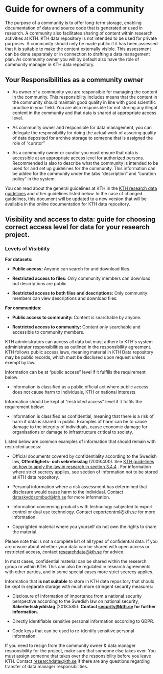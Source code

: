 # ​Guide for owners of a community

The purpose of a community is to offer long-term storage, enabling documentation of data and source code that is generated or used in research. A community also facilitates sharing of content within research activities at KTH. KTH data repository is not intended to be used for private purposes. A community should only be made public if it has been assessed that it is suitable to make the content externally visible. This assessment can be done separately or in connection to drafting a data management plan. As community owner you will by default also have the role of community manager in KTH data repository.  

## Your Responsibilities as a community owner 

- As owner of a community you are responsible for managing the content in the community. This responsibility  includes means that the content in the community should maintain good quality in line with good scientific practice in your field. You are also responsible for not storing any illegal content in the community and that data is shared at appropriate access level.   

- As community owner and responsible for data management, you can delegate the responsibility for doing the actual work of assuring quality of data deposited for archive storage to someone that is assigned the role of “curator” 

- As a community owner or curator you must ensure that data is accessible at an appropriate access level for authorized persons. Recommended is also to describe what the community is intended to be used for and set up guidelines for the community. This information can be added for the community under the tabs “description” and “curation policy” in the system.  

You can read about the general guidelines  at KTH in the [KTH research data guidelines](https://intra.kth.se/polopoly_fs/1.1037531.1608134528!/Guidelines-on-managing-research-data.pdf) and other guidelines listed below. In the case of changed guidelines, this document will be updated to a new version that will be available in the online documentation for KTH data repository.  

## Visibility and access to data: guide for choosing correct access level for data for your research project. 

### Levels of Visibility 

**For datasets:**

- **Public access:** Anyone can search for and download files. 

- **Restricted access to files:** Only community members can download, but descriptions are public. 

- **Restricted access to both files and descriptions:** Only community members can view descriptions and download files. 

**For communities:**

- **Public access to community:** Content is searchable by anyone. 

- **Restricted access to community:** Content only searchable and accessible to community members. 

KTH administrators can access all data but must adhere to KTH's system administrator responsibilities as outlined in the responsibility agreement. KTH follows public access laws, meaning material in KTH Data repository may be public records, which must be disclosed upon request unless exempt by law. 

 

Information can be at “public access” level if it fulfills the requirement below:

- Information is classified as a public official act where public access does not cause harm to individuals, KTH or national interests.    

Information should be kept at “restricted access” level if it fulfils the requirement below:  

- Information is classified as confidential, meaning that there is a risk of harm if data is shared in public. Examples of harm can be to cause damage to the integrity of individuals, cause economic damage for organisations or damage to infrastructure critical to society.  

Listed below are common examples of information that should remain with restricted access: 

- Official documents covered by confidentiality according to the Swedish law, **Offentlighets- och sekretesslag** (2009:400). See [KTH guidelines on how to apply the law in research in section 3.4.4](https://intra.kth.se/polopoly_fs/1.800294.1600688684!/Guidlines%20for%20the%20application%20of%20rules%20on%20public%20access%20to%20information%20and%20secrecey%20at%20KTH.pdf) . For information where strict secrecy applies, see section of information not to be stored at KTH data repository. 

- Personal information where a risk assessment has determined that disclosure would cause harm to the individual. Contact [dataskyddsombud@kth.se](mailto:dataskyddsombud@kth.se) for more information. 

- Information concerning products with technology subjected to export control or dual use technology.  Contact [exportcontrol@kth.se](mailto:exportcontrol@kth.se) for more information. 

- Copyrighted material where you yourself do not own the rights to share the material.  

Please note this is not a complete list of all types of confidential data. If you are unsure about whether your data can be shared with open access or restricted access, contact [researchdata@kth.se](mailto:researchdata@kth.se) for advice.  

In most cases, confidential material can be shared within the research group or within KTH. This can also be regulated in research agreements with other parties, and in some special cases more strict secrecy applies.   

Information that **is not suitable** to store in KTH data repository that should be kept in separate storage with much more stringent security measures:   

- Disclosure of information of importance from a national security perspective according to the Swedish law on national security, **Säkerhetsskyddslag** (2018:585). **Contact [security@kth.se](mailto:security@kth.se) for further information.**

- Directly identifiable sensitive personal information according to GDPR.  

- Code keys that can be used to re-identify sensitive personal information. 


If you need to resign from the community owner & data manager responsibility for the project, make sure that someone else takes over. You must assign someone that takes over the responsibility before you leave KTH. Contact [researchdata@kth.se](mailto:researchdata@kth.se) if there are any questions regarding transfer of data manager responsibilities. 

